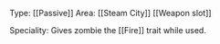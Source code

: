 Type: [[Passive]]
Area: [[Steam City]]
[[Weapon slot]]

Speciality: Gives zombie the [[Fire]] trait while used.